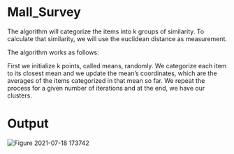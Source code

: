 # Mall_Survey
The algorithm will categorize the items into k groups of similarity. To calculate that similarity, we will use the euclidean distance as measurement.

The algorithm works as follows:

First we initialize k points, called means, randomly.
We categorize each item to its closest mean and we update the mean’s coordinates, which are the averages of the items categorized in that mean so far.
We repeat the process for a given number of iterations and at the end, we have our clusters.

# Output
![Figure 2021-07-18 173742](https://user-images.githubusercontent.com/70472055/126066748-0ff86b49-8254-48a2-8c1a-b5d4a2445f3d.png)
